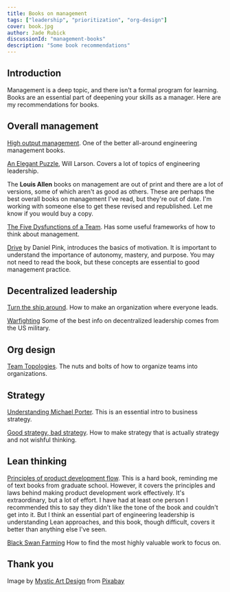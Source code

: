 ```yaml
---
title: Books on management
tags: ["leadership", "prioritization", "org-design"]
cover: book.jpg
author: Jade Rubick
discussionId: "management-books"
description: "Some book recommendations"
---
```


## Introduction

Management is a deep topic, and there isn't a formal program for learning. Books are an essential part of deepening your skills as a manager. Here are my recommendations for books.

<re-img src="book.jpg"></re-img>

## Overall management

[High output management](https://www.amazon.com/High-Output-Management-Andrew-Grove/dp/0679762884). One of the better all-around engineering management books.

[An Elegant Puzzle](https://press.stripe.com/an-elegant-puzzle), Will Larson. Covers a lot of topics of engineering leadership. 

The **Louis Allen** books on management are out of print and there are a lot of versions, some of which aren't as good as others. These are perhaps the best overall books on management I've read, but they're out of date. I'm working with someone else to get these revised and republished. Let me know if you would buy a copy. 

[The Five Dysfunctions of a Team](https://en.wikipedia.org/wiki/The_Five_Dysfunctions_of_a_Team). Has some useful frameworks of how to think about management.

[Drive](https://www.danpink.com/books/drive/) by Daniel Pink, introduces the basics of motivation. It is important to understand the importance of autonomy, mastery, and purpose. You may not need to read the book, but these concepts are essential to good management practice.

## Decentralized leadership

[Turn the ship around](https://www.amazon.com/Turn-Ship-Around-Turning-Followers/dp/1591846404/ref=sr_1_1?crid=3D8DLKU1QWTCI&dchild=1&keywords=turn+this+ship+around+book&qid=1609270542&s=books&sprefix=turn+this+ship%2Cstripbooks%2C227&sr=1-1). How to make an organization where everyone leads.

[Warfighting](https://www.marines.mil/News/Publications/MCPEL/Electronic-Library-Display/Article/899837/mcdp-1/) Some of the best info on decentralized leadership comes from the US military.

## Org design

[Team Topologies](https://teamtopologies.com). The nuts and bolts of how to organize teams into organizations.

## Strategy

[Understanding Michael Porter](https://smile.amazon.com/Understanding-Michael-Porter-Essential-Competition/dp/1422160599). This is an essential intro to business strategy.

[Good strategy, bad strategy](https://www.amazon.com/Good-Strategy-Bad-Difference-Matters/dp/0307886239/ref=sr_1_1?crid=32N4PJI8KFF4Q&dchild=1&keywords=good+strategy+bad+strategy&qid=1609270524&s=books&sprefix=good+strategy%2Cstripbooks%2C115&sr=1-1). How to make strategy that is actually strategy and not wishful thinking.

## Lean thinking

[Principles of product development flow](http://amazon.com/Principles-Product-Development-Flow-Generation/dp/1935401009/ref=sr_1_1?crid=17NYJJRUHMUDX&dchild=1&keywords=principles+of+product+development+flow&qid=1609270568&s=books&sprefix=principles+of+product%2Cstripbooks%2C222&sr=1-1). This is a hard book, reminding me of text books from graduate school. However, it covers the principles and laws behind making product development work effectively. It's extraordinary, but a lot of effort. I have had at least one person I recommended this to say they didn't like the tone of the book and couldn't get into it. But I think an essential part of engineering leadership is understanding Lean approaches, and this book, though difficult, covers it better than anything else I've seen.

[Black Swan Farming](https://blackswanfarming.com/black-swan-farming-using-cost-of-delay/) How to find the most highly valuable work to focus on.

## Thank you

Image by <a href="https://pixabay.com/users/mysticsartdesign-322497/?utm_source=link-attribution&amp;utm_medium=referral&amp;utm_campaign=image&amp;utm_content=863418">Mystic Art Design</a> from <a href="https://pixabay.com//?utm_source=link-attribution&amp;utm_medium=referral&amp;utm_campaign=image&amp;utm_content=863418">Pixabay</a>


